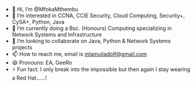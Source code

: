 - 👋 Hi, I’m @MfokaMthembu
- 👀 I’m interested in CCNA, CCIE Security, Cloud Computing, Security+, CySA+, Python, Java
- 🌱 I’m currently doing a Bsc. (Honours) Computing specializing in Network Systems and Infrastructure
- 💞️ I’m looking to collaborate on Java, Python & Network Systems projects
- 📫 How to reach me, email is mlamuliadolf@gmail.com
- 😄 Pronouns: EA, GeeRo
- ⚡ Fun fact: I only break into the impossible but then again I stay wearing a Red Hat......!

<!---
MfokaMthembu/MfokaMthembu is a ✨ special ✨ repository because its `README.md` (this file) appears on your GitHub profile.
You can click the Preview link to take a look at your changes.
--->
